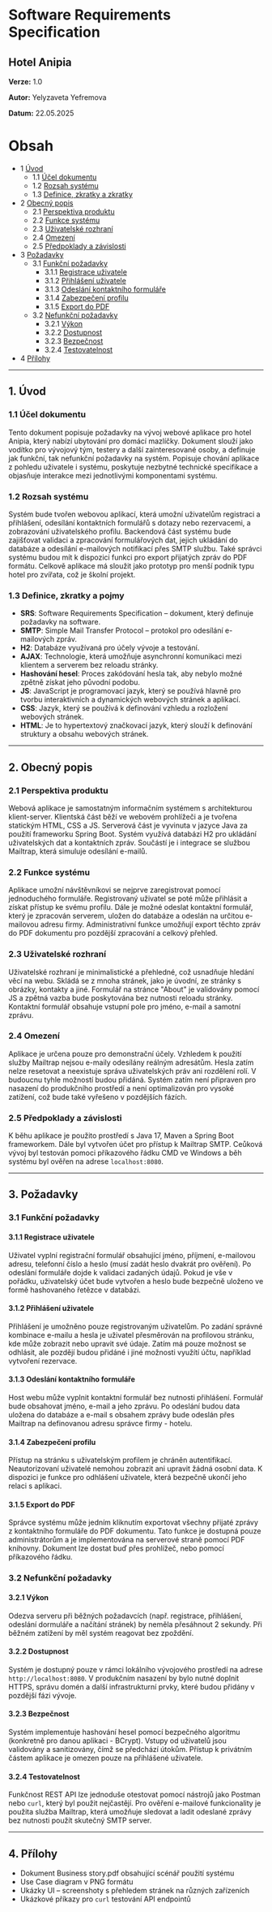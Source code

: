 # Software Requirements Specification
## Hotel Anipia

**Verze:** 1.0

**Autor:** Yelyzaveta Yefremova

**Datum:** 22.05.2025

Obsah
=================
* 1 [Úvod](#1-úvod)
  * 1.1 [Účel dokumentu](#11-účel-dokumentu)
  * 1.2 [Rozsah systému](#12-rozsah-systému)
  * 1.3 [Definice, zkratky a zkratky](#13-definice-zkratky-a-zkratky)
* 2 [Obecný popis](#2-obecný-popis)
  * 2.1 [Perspektiva produktu](#21-perspektiva-produktu)
  * 2.2 [Funkce systému](#22-funkce-systému)
  * 2.3 [Uživatelské rozhraní](#23-uživatelské-rozhraní)
  * 2.4 [Omezení](#24-omezení)
  * 2.5 [Předpoklady a závislosti](#25-předpoklady-a-závislosti)
* 3 [Požadavky](#3-požadavky)
  * 3.1 [Funkční požadavky](#31-funkční-požadavky)
    * 3.1.1 [Registrace uživatele](#311-registrace-uživatele)
    * 3.1.2 [Přihlášení uživatele](#312-přihlášení-uživatele)
    * 3.1.3 [Odeslání kontaktního formuláře](#313-odeslání-kontaktního-formuláře)
    * 3.1.4 [Zabezpečení profilu](#314-zabezpečení-profilu)
    * 3.1.5 [Export do PDF](#315-export-do-PDF)
  * 3.2 [Nefunkční požadavky](#32-nefunkční-požadavky)
    * 3.2.1 [Výkon](#321-výkon)
    * 3.2.2 [Dostupnost](#322-dostupnost)
    * 3.2.3 [Bezpečnost](#323-bezpečnost)
    * 3.2.4 [Testovatelnost](#324-testovatelnost)
* 4 [Přílohy](#4-přílohy)

---

## 1. Úvod

### 1.1 Účel dokumentu  
Tento dokument popisuje požadavky na vývoj webové aplikace pro hotel Anipia, který nabízí ubytování pro domácí mazlíčky. Dokument slouží jako vodítko pro vývojový tým, testery a další zainteresované osoby, a definuje jak funkční, tak nefunkční požadavky na systém. Popisuje chování aplikace z pohledu uživatele i systému, poskytuje nezbytné technické specifikace a objasňuje interakce mezi jednotlivými komponentami systému.

### 1.2 Rozsah systému  
Systém bude tvořen webovou aplikací, která umožní uživatelům registraci a přihlášení, odesílání kontaktních formulářů s dotazy nebo rezervacemi, a zobrazování uživatelského profilu. Backendová část systému bude zajišťovat validaci a zpracování formulářových dat, jejich ukládání do databáze a odesílání e-mailových notifikací přes SMTP službu. Také správci systému budou mít k dispozici funkci pro export přijatých zpráv do PDF formátu. Celkově aplikace má sloužit jako prototyp pro menší podnik typu hotel pro zvířata, což je školní projekt.

### 1.3 Definice, zkratky a pojmy  
- **SRS**: Software Requirements Specification – dokument, který definuje požadavky na software.
- **SMTP**: Simple Mail Transfer Protocol – protokol pro odesílání e-mailových zpráv. 
- **H2**: Databáze využívaná pro účely vývoje a testování.
- **AJAX**: Technologie, která umožňuje asynchronní komunikaci mezi klientem a serverem bez reloadu stránky. 
- **Hashování hesel**: Proces zakódování hesla tak, aby nebylo možné zpětně získat jeho původní podobu.
- **JS**: JavaScript je programovací jazyk, který se používá hlavně pro tvorbu interaktivních a dynamických webových stránek a aplikací.
- **CSS**: Jazyk, který se používá k definování vzhledu a rozložení webových stránek.
- **HTML**: Je to hypertextový značkovací jazyk, který slouží k definování struktury a obsahu webových stránek.

---

## 2. Obecný popis

### 2.1 Perspektiva produktu  
Webová aplikace je samostatným informačním systémem s architekturou klient-server. Klientská část běží ve webovém prohlížeči a je tvořena statickým HTML, CSS a JS. Serverová část je vyvinuta v jazyce Java za použití frameworku Spring Boot. Systém využívá databázi H2 pro ukládání uživatelských dat a kontaktních zpráv. Součástí je i integrace se službou Mailtrap, která simuluje odesílání e-mailů.  

### 2.2 Funkce systému  
Aplikace umožní návštěvníkovi se nejprve zaregistrovat pomocí jednoduchého formuláře. Registrovaný uživatel se poté může přihlásit a získat přístup ke svému profilu. Dále je možné odeslat kontaktní formulář, který je zpracován serverem, uložen do databáze a odeslán na určitou e-mailovou adresu firmy. Administrativní funkce umožňují export těchto zpráv do PDF dokumentu pro pozdější zpracování a celkový přehled.  

### 2.3 Uživatelské rozhraní  
Uživatelské rozhraní je minimalistické a přehledné, což usnadňuje hledání věcí na webu. Skládá se z mnoha stránek, jako je úvodní, ze stránky s obrázky, kontakty a jiné. Formulář na stránce "About" je validovány pomocí JS a zpětná vazba bude poskytována bez nutnosti reloadu stránky. Kontaktní formulář obsahuje vstupní pole pro jméno, e-mail a samotní zprávu.  

### 2.4 Omezení  
Aplikace je určena pouze pro demonstrační účely. Vzhledem k použití služby Mailtrap nejsou e-maily odesílány reálným adresátům. Hesla zatím nelze resetovat a neexistuje správa uživatelských práv ani rozdělení rolí. V budoucnu tyhle možností budou přidáná. Systém zatím není připraven pro nasazení do produkčního prostředí a není optimalizován pro vysoké zatížení, což bude také vyřešeno v pozdějších fázích.  

### 2.5 Předpoklady a závislosti  
K běhu aplikace je použito prostředí s Java 17, Maven a Spring Boot frameworkem. Dále byl vytvořen účet pro přístup k Mailtrap SMTP. Ceůková vývoj byl testován pomoci příkazového řádku CMD ve Windows a běh systému byl ověřen na adrese `localhost:8080`.

---

## 3. Požadavky

### 3.1 Funkční požadavky

#### 3.1.1 Registrace uživatele  
Uživatel vyplní registrační formulář obsahující jméno, příjmení, e-mailovou adresu, telefonní číslo a heslo (musí zadát heslo dvakrát pro ověření). Po odeslání formuláře dojde k validaci zadaných údajů. Pokud je vše v pořádku, uživatelský účet bude vytvořen a heslo bude bezpečně uloženo ve formě hashovaného řetězce v databázi.

#### 3.1.2 Přihlášení uživatele  
Přihlášení je umožněno pouze registrovaným uživatelům. Po zadání správné kombinace e-mailu a hesla je uživatel přesměrován na profilovou stránku, kde může zobrazit nebo upravit své údaje. Zatím má pouze možnost se odhlásit, ale pozdějí budou přidáné i jiné možnosti využítí účtu, například vytvoření rezervace.

#### 3.1.3 Odeslání kontaktního formuláře  
Host webu může vyplnit kontaktní formulář bez nutnosti přihlášení. Formulář bude obsahovat jméno, e-mail a jeho zprávu. Po odeslání budou data uložena do databáze a e-mail s obsahem zprávy bude odeslán přes Mailtrap na definovanou adresu správce firmy - hotelu.

#### 3.1.4 Zabezpečení profilu  
Přístup na stránku s uživatelským profilem je chráněn autentifikací. Neautorizovaní uživatelé nemohou zobrazit ani upravit žádná osobní data. K dispozici je funkce pro odhlášení uživatele, která bezpečně ukončí jeho relaci s aplikaci.

#### 3.1.5 Export do PDF  
Správce systému může jedním kliknutím exportovat všechny přijaté zprávy z kontaktního formuláře do PDF dokumentu. Tato funkce je dostupná pouze administrátorům a je implementována na serverové straně pomocí PDF knihovny. Dokument lze dostat buď přes prohlížeč, nebo pomocí příkazového řádku.

### 3.2 Nefunkční požadavky

#### 3.2.1 Výkon  
Odezva serveru při běžných požadavcích (např. registrace, přihlášení, odeslání dormuláře a načítání stránek) by neměla přesáhnout 2 sekundy. Při běžném zatížení by měl systém reagovat bez zpoždění.

#### 3.2.2 Dostupnost  
Systém je dostupný pouze v rámci lokálního vývojového prostředí na adrese `http://localhost:8080`. V produkčním nasazení by bylo nutné doplnit HTTPS, správu domén a další infrastrukturní prvky, které budou přidány v pozdější fázi vývoje.

#### 3.2.3 Bezpečnost  
Systém implementuje hashování hesel pomocí bezpečného algoritmu (konkretně pro danou aplikaci - BCrypt). Vstupy od uživatelů jsou validovány a sanitizovány, čímž se předchází útokům. Přístup k privátním částem aplikace je omezen pouze na přihlášené uživatele.

#### 3.2.4 Testovatelnost  
Funkčnost REST API lze jednoduše otestovat pomocí nástrojů jako Postman nebo `curl`, který byl použit nejčastějí. Pro ověření e-mailové funkcionality je použita služba Mailtrap, která umožňuje sledovat a ladit odeslané zprávy bez nutnosti použít skutečný SMTP server.

---

## 4. Přílohy  
- Dokument Business story.pdf obsahující scénář použití systému  
- Use Case diagram v PNG formátu  
- Ukázky UI – screenshoty s přehledem stránek na různých zařízeních
- Ukázkové příkazy pro `curl` testování API endpointů
